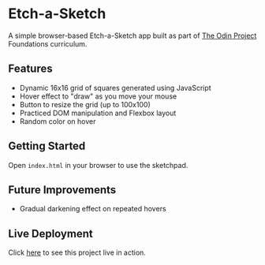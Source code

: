 # Etch-a-Sketch

A simple browser-based Etch-a-Sketch app built as part of [The Odin Project](https://www.theodinproject.com/) Foundations curriculum.

## Features

- Dynamic 16x16 grid of squares generated using JavaScript
- Hover effect to "draw" as you move your mouse
- Button to resize the grid (up to 100x100)
- Practiced DOM manipulation and Flexbox layout
- Random color on hover

## Getting Started

Open `index.html` in your browser to use the sketchpad.

## Future Improvements

- Gradual darkening effect on repeated hovers

## Live Deployment

Click [here](https://edenjermendi.github.io/etch-a-sketch/) to see this project live in action.
